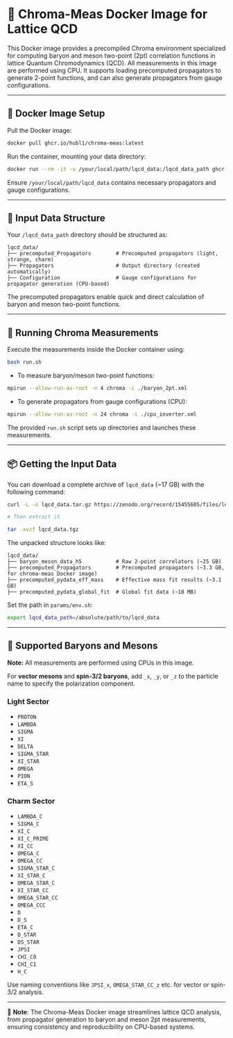 # 🐳 Chroma-Meas Docker Image for Lattice QCD

This Docker image provides a precompiled Chroma environment specialized for computing baryon and meson two-point (2pt) correlation functions in lattice Quantum Chromodynamics (QCD). All measurements in this image are performed using CPU. It supports loading precomputed propagators to generate 2-point functions, and can also generate propagators from gauge configurations.

---

## 📆 Docker Image Setup

Pull the Docker image:

```bash
docker pull ghcr.io/hubl1/chroma-meas:latest
```

Run the container, mounting your data directory:

```bash
docker run --rm -it -v /your/local/path/lqcd_data:/lqcd_data_path ghcr.io/hubl1/chroma-meas:latest bash
```

Ensure `/your/local/path/lqcd_data` contains necessary propagators and gauge configurations.

---

## 📂 Input Data Structure

Your `/lqcd_data_path` directory should be structured as:

```
lqcd_data/
├── precomputed_Propagators        # Precomputed propagators (light, strange, charm)
├── Propagators                    # Output directory (created automatically)
├── Configuration                  # Gauge configurations for propagator generation (CPU-based)
```

The precomputed propagators enable quick and direct calculation of baryon and meson two-point functions.

---

## 🚀 Running Chroma Measurements

Execute the measurements inside the Docker container using:

```bash
bash run.sh
```

* To measure baryon/meson two-point functions:

```bash
mpirun --allow-run-as-root -n 4 chroma -i ./baryon_2pt.xml
```

* To generate propagators from gauge configurations (CPU):

```bash
mpirun --allow-run-as-root -n 24 chroma -i ./cpu_inverter.xml
```

The provided `run.sh` script sets up directories and launches these measurements.

---
## 📦 Getting the Input Data

You can download a complete archive of `lqcd_data` (\~17 GB) with the following command:

```bash
curl -L -o lqcd_data.tar.gz https://zenodo.org/record/15455605/files/lqcd_data.tgz

# Then extract it

tar -xvzf lqcd_data.tgz
```

The unpacked structure looks like:

```
lqcd_data/
├── baryon_meson_data_h5           # Raw 2-point correlators (~25 GB)
├── precomputed_Propagators        # Precomputed propagators (~3.3 GB, for chroma-meas Docker image)
├── precomputed_pydata_eff_mass    # Effective mass fit results (~3.1 GB)
├── precomputed_pydata_global_fit  # Global fit data (~18 MB)
```

Set the path in `params/env.sh`:

```bash
export lqcd_data_path=/absolute/path/to/lqcd_data
```

---

## 🧚 Supported Baryons and Mesons

**Note:** All measurements are performed using CPUs in this image.

For **vector mesons** and **spin-3/2 baryons**, add `_x`, `_y`, or `_z` to the particle name to specify the polarization component.

### Light Sector

* `PROTON`
* `LAMBDA`
* `SIGMA`
* `XI`
* `DELTA`
* `SIGMA_STAR`
* `XI_STAR`
* `OMEGA`
* `PION`
* `ETA_S`

### Charm Sector

* `LAMBDA_C`
* `SIGMA_C`
* `XI_C`
* `XI_C_PRIME`
* `XI_CC`
* `OMEGA_C`
* `OMEGA_CC`
* `SIGMA_STAR_C`
* `XI_STAR_C`
* `OMEGA_STAR_C`
* `XI_STAR_CC`
* `OMEGA_STAR_CC`
* `OMEGA_CCC`
* `D`
* `D_S`
* `ETA_C`
* `D_STAR`
* `DS_STAR`
* `JPSI`
* `CHI_C0`
* `CHI_C1`
* `H_C`

Use naming conventions like `JPSI_x`, `OMEGA_STAR_CC_z` etc. for vector or spin-3/2 analysis.

---

🎯 **Note**: The Chroma-Meas Docker image streamlines lattice QCD analysis, from propagator generation to baryon and meson 2pt measurements, ensuring consistency and reproducibility on CPU-based systems.
